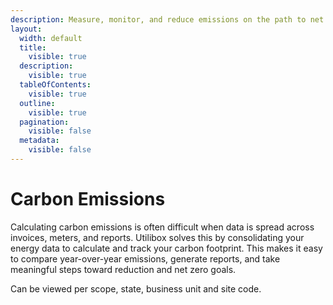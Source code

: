 ```yaml
---
description: Measure, monitor, and reduce emissions on the path to net zero.
layout:
  width: default
  title:
    visible: true
  description:
    visible: true
  tableOfContents:
    visible: true
  outline:
    visible: true
  pagination:
    visible: false
  metadata:
    visible: false
---
```


# Carbon Emissions

Calculating carbon emissions is often difficult when data is spread across invoices, meters, and reports. Utilibox solves this by consolidating your energy data to calculate and track your carbon footprint. This makes it easy to compare year-over-year emissions, generate reports, and take meaningful steps toward reduction and net zero goals.

Can be viewed per scope, state, business unit and site code.
